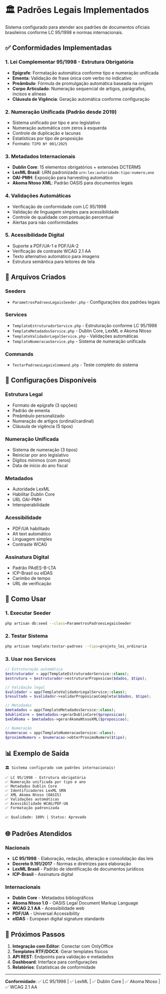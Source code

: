 # 🏛️ Padrões Legais Implementados

Sistema configurado para atender aos padrões de documentos oficiais brasileiros conforme LC 95/1998 e normas internacionais.

## ✅ Conformidades Implementadas

### 1. **Lei Complementar 95/1998** - Estrutura Obrigatória
- **Epígrafe**: Formatação automática conforme tipo e numeração unificada
- **Ementa**: Validação de frase única com verbo no indicativo
- **Preâmbulo**: Fórmula de promulgação automática baseada na origem
- **Corpo Articulado**: Numeração sequencial de artigos, parágrafos, incisos e alíneas
- **Cláusula de Vigência**: Geração automática conforme configuração

### 2. **Numeração Unificada** (Padrão desde 2019)
- Sistema unificado por tipo e ano legislativo
- Numeração automática com zeros à esquerda
- Controle de duplicação e lacunas
- Estatísticas por tipo de proposição
- Formato: `TIPO Nº 001/2025`

### 3. **Metadados Internacionais**
- **Dublin Core**: 15 elementos obrigatórios + extensões DCTERMS
- **LexML Brasil**: URN padronizada `urn:lex:autoridade:tipo:numero;ano`
- **OAI-PMH**: Exposição para harvesting automático
- **Akoma Ntoso XML**: Padrão OASIS para documentos legais

### 4. **Validações Automáticas**
- Verificação de conformidade com LC 95/1998
- Validação de linguagem simples para acessibilidade
- Controle de qualidade com pontuação percentual
- Alertas para não conformidades

### 5. **Acessibilidade Digital**
- Suporte a PDF/UA-1 e PDF/UA-2
- Verificação de contraste WCAG 2.1 AA
- Texto alternativo automático para imagens
- Estrutura semântica para leitores de tela

## 📁 Arquivos Criados

### Seeders
- `ParametrosPadroesLegaisSeeder.php` - Configurações dos padrões legais

### Services
- `TemplateEstruturadorService.php` - Estruturação conforme LC 95/1998
- `TemplateMetadadosService.php` - Dublin Core, LexML e Akoma Ntoso
- `TemplateValidadorLegalService.php` - Validações automáticas
- `TemplateNumeracaoService.php` - Sistema de numeração unificada

### Commands
- `TestarPadroesLegaisCommand.php` - Teste completo do sistema

## 🎯 Configurações Disponíveis

### Estrutura Legal
- Formato de epígrafe (3 opções)
- Padrão de ementa
- Preâmbulo personalizado
- Numeração de artigos (ordinal/cardinal)
- Cláusula de vigência (5 tipos)

### Numeração Unificada
- Sistema de numeração (3 tipos)
- Reiniciar por ano legislativo
- Dígitos mínimos (com zeros)
- Data de início do ano fiscal

### Metadados
- Autoridade LexML
- Habilitar Dublin Core
- URL OAI-PMH
- Interoperabilidade

### Acessibilidade
- PDF/UA habilitado
- Alt text automático
- Linguagem simples
- Contraste WCAG

### Assinatura Digital
- Padrão PAdES-B-LTA
- ICP-Brasil ou eIDAS
- Carimbo de tempo
- URL de verificação

## 🔧 Como Usar

### 1. Executar Seeder
```bash
php artisan db:seed --class=ParametrosPadroesLegaisSeeder
```

### 2. Testar Sistema
```bash
php artisan template:testar-padroes --tipo=projeto_lei_ordinaria
```

### 3. Usar nos Services

```php
// Estruturação automática
$estruturador = app(TemplateEstruturadorService::class);
$estrutura = $estruturador->estruturarProposicao($dados, $tipo);

// Validação legal
$validador = app(TemplateValidadorLegalService::class);
$resultado = $validador->validarProposicaoCompleta($dados, $tipo);

// Metadados
$metadados = app(TemplateMetadadosService::class);
$dublinCore = $metadados->gerarDublinCore($proposicao);
$xmlAkoma = $metadados->gerarAkomaNtosoXML($proposicao);

// Numeração
$numeracao = app(TemplateNumeracaoService::class);
$proximoNumero = $numeracao->obterProximoNumero($tipo);
```

## 📊 Exemplo de Saída

```
🏛️ Sistema configurado com padrões internacionais!

✅ LC 95/1998 - Estrutura obrigatória
✅ Numeração unificada por tipo e ano  
✅ Metadados Dublin Core
✅ Identificadores LexML URN
✅ XML Akoma Ntoso (OASIS)
✅ Validações automáticas
✅ Acessibilidade WCAG/PDF-UA
✅ Formatação padronizada

📈 Qualidade: 100% | Status: Aprovado
```

## 🌐 Padrões Atendidos

### Nacionais
- **LC 95/1998** - Elaboração, redação, alteração e consolidação das leis
- **Decreto 9.191/2017** - Normas e diretrizes para elaboração
- **LexML Brasil** - Padrão de identificação de documentos jurídicos
- **ICP-Brasil** - Assinatura digital

### Internacionais  
- **Dublin Core** - Metadados bibliográficos
- **Akoma Ntoso 1.0** - OASIS Legal Document Markup Language
- **WCAG 2.1 AA** - Acessibilidade web
- **PDF/UA** - Universal Accessibility
- **eIDAS** - European digital signature standards

## 🔄 Próximos Passos

1. **Integração com Editor**: Conectar com OnlyOffice
2. **Templates RTF/DOCX**: Gerar templates físicos  
3. **API REST**: Endpoints para validação e metadados
4. **Dashboard**: Interface para configurações
5. **Relatórios**: Estatísticas de conformidade

---

**Conformidade**: ✅ LC 95/1998 | ✅ LexML | ✅ Dublin Core | ✅ Akoma Ntoso | ✅ WCAG 2.1 AA